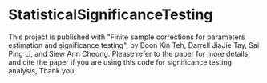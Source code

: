 # StatisticalSignificanceTesting
This project is published with "Finite sample corrections for parameters estimation and significance testing", by Boon Kin Teh, Darrell JiaJie Tay, Sai Ping Li, and Siew Ann Cheong. Please refer to the paper for more details, and cite the paper if you are using this code for significance testing analysis, Thank you.
